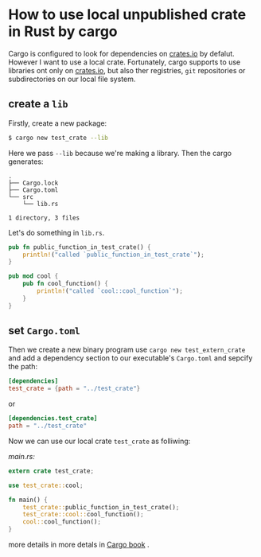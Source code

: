 # How to use local unpublished crate in Rust by cargo
Cargo is configured to look for dependencies on [crates.io](https://crates.io/) by defalut. However I want to use a local crate. Fortunately, cargo supports to use libraries ont only on  [crates.io](https://crates.io/), but also ther registries, `git` repositories or subdirectories on our local file system.

## create a `lib`
Firstly, create a new package:
```bash
$ cargo new test_crate --lib
```

Here we pass `--lib` because we're making a library. Then the cargo generates:

```
.
├── Cargo.lock
├── Cargo.toml
└── src
    └── lib.rs

1 directory, 3 files

```

Let's do something in `lib.rs`.

```rust
pub fn public_function_in_test_crate() {
    println!("called `public_function_in_test_crate`");
}

pub mod cool {
    pub fn cool_function() {
        println!("called `cool::cool_function`");
    }
}
```

## set `Cargo.toml`
Then we create a new binary program use `cargo new test_extern_crate` and add a dependency section to our executable's `Cargo.toml` and sepcify the path:

```toml
[dependencies]
test_crate = {path = "../test_crate"}
```

or

```toml
[dependencies.test_crate]
path = "../test_crate"
```

Now we can use our local crate `test_crate` as folliwing:

*main.rs:*

```rust
extern crate test_crate;

use test_crate::cool;

fn main() {
    test_crate::public_function_in_test_crate();
    test_crate::cool::cool_function();
    cool::cool_function();
}
```

more details in more detals in [Cargo book](https://doc.rust-lang.org/cargo/reference/specifying-dependencies.html) .